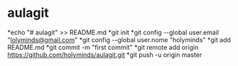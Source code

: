 # aulagit
*echo "# aulagit" >> README.md
*git init
*git config --global user.email "lolyminds@gmail.com"
*git config --global user.nome "holyminds"
*git add README.md
*git commit -m "first commit"
*git remote add origin https://github.com/holyminds/aulagit.git
*git push -u origin master
